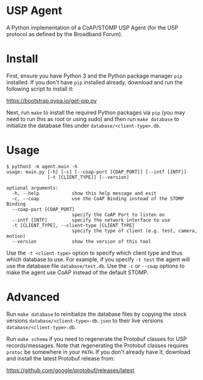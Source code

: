 # USP Agent

A Python implementation of a CoAP/STOMP USP Agent (for the USP
protocol as defined by the Broadband Forum).

# Install

First, ensure you have Python 3 and the Python package manager `pip`
installed.  If you don't have `pip` installed already, download and
run the following script to install it:

https://bootstrap.pypa.io/get-pip.py

Next, run `make` to install the required Python packages via `pip`
(you may need to run this as root or using sudo) and then run `make
database` to initialize the database files under
`database/<client-type>.db`.

# Usage

```
$ python3 -m agent.main -h
usage: main.py [-h] [-c] [--coap-port [COAP_PORT]] [--intf [INTF]]
               [-t [CLIENT_TYPE]] [--version]

optional arguments:
  -h, --help            show this help message and exit
  -c, --coap            use the CoAP Binding instead of the STOMP Binding
  --coap-port [COAP_PORT]
                        specify the CoAP Port to listen on
  --intf [INTF]         specify the network interface to use
  -t [CLIENT_TYPE], --client-type [CLIENT_TYPE]
                        specify the type of client (e.g. test, camera, motion)
  --version             show the version of this tool
```

Use the `-t <client-type>` option to specify which client type and
thus which database to use.  For example, if you specify `-t test` the
agent will use the database file `database/test.db`.  Use the `-c` or
`--coap` options to make the agent use CoAP instead of the default
STOMP.

# Advanced

Run `make database` to reinitialize the database files by copying the
stock versions `database/<client-type>-db.json` to their live versions
`database/<client-type>.db`.

Run `make schema` if you need to regenerate the Protobuf classes for
USP records/messages.  Note that regenerating the Protobuf classes
requires `protoc` be somewhere in your `PATH`.  If you don't already
have it, download and install the latest Protobuf release from:

https://github.com/google/protobuf/releases/latest

